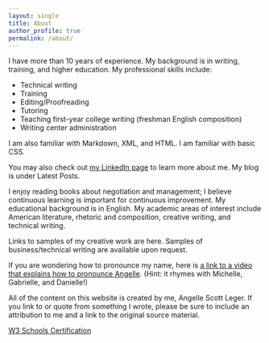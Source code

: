 ```yaml
---
layout: single
title: About
author_profile: true
permalink: /about/
---
```


I have more than 10 years of experience. My background is in writing, training, and higher education. My professional skills include:

- Technical writing
- Training
- Editing/Proofreading
- Tutoring
- Teaching first-year college writing (freshman English composition)
- Writing center administration

I am also familiar with Markdown, XML, and HTML. I am familiar with basic CSS.

You may also check out [my LinkedIn page](https://www.linkedin.com/in/angellescottleger) to learn more about me. My blog is under Latest Posts.

I enjoy reading books about negotiation and management; I believe continuous learning is important for continuous improvement. My educational background is in English. My academic areas of interest include American literature, rhetoric and composition, creative writing, and technical writing.

Links to samples of my creative work are here. Samples of business/technical writing are available upon request.

If you are wondering how to pronounce my name, here is [a link to a video that explains how to pronounce Angelle](https://www.youtube.com/watch?v=fj_ftgIrYQE). (Hint: it rhymes with Michelle, Gabrielle, and Danielle!)

All of the content on this website is created by me, Angelle Scott Leger. If you link to or quote from something I wrote, please be sure to include an attribution to me and a link to the original source material.

[W3 Schools Certification](https://certification.w3schools.com/w3certified.asp?id=10171507)
